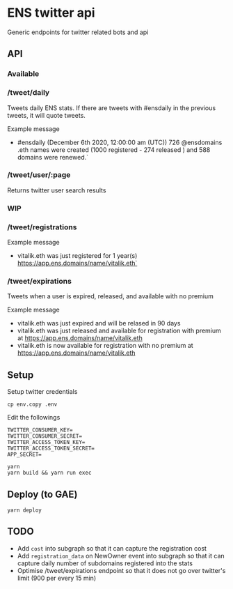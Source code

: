 # ENS twitter api

Generic endpoints for twitter related bots and api

## API

### Available

### /tweet/daily

Tweets daily ENS stats. If there are tweets with #ensdaily in the previous tweets, it will quote tweets.

Example message

- #ensdaily (December 6th 2020, 12:00:00 am (UTC)) 726 @ensdomains .eth names were created (1000 registered - 274 released ) and 588 domains were  renewed.`

### /tweet/user/:page

Returns twitter user search results

### WIP

### /tweet/registrations

Example message

- vitalik.eth was just registered for 1 year(s) https://app.ens.domains/name/vitalik.eth`

### /tweet/expirations

Tweets when a user is expired, released, and available with no premium

Example message

- vitalik.eth was just expired and will be relased in 90 days
- vitalik.eth was just released and available for registration with premium at https://app.ens.domains/name/vitalik.eth
- vitalik.eth is now available for registration with no premium at https://app.ens.domains/name/vitalik.eth


## Setup

Setup twitter credentials

```
cp env.copy .env
```

Edit the followings

```
TWITTER_CONSUMER_KEY=
TWITTER_CONSUMER_SECRET=
TWITTER_ACCESS_TOKEN_KEY=
TWITTER_ACCESS_TOKEN_SECRET=
APP_SECRET=
```

```
yarn
yarn build && yarn run exec
```

## Deploy (to GAE)

```
yarn deploy
```

## TODO

- Add `cost` into subgraph so that it can capture the registration cost
- Add `registration_data` on NewOwner event into subgraph so that it can capture daily number of subdomains registered into the stats
- Optimise /tweet/expirations endpoint so that it does not go over twitter's limit (900 per every 15 min)